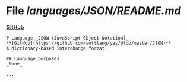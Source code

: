 # File _languages/JSON/README.md_
**[GitHub](https://github.com/softlang/yas/blob/master/languages/JSON/README.md)**
```
# Language _JSON (JavaScript Object Notation)_
**[GitHub](https://github.com/softlang/yas/blob/master/JSON)**
A dictionary-based interchange format.

## Language purposes
_None_

...
```
